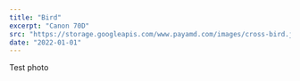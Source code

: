 ```yaml
---
title: "Bird"
excerpt: "Canon 70D"
src: "https://storage.googleapis.com/www.payamd.com/images/cross-bird.jpeg"
date: "2022-01-01"
---
```


Test photo